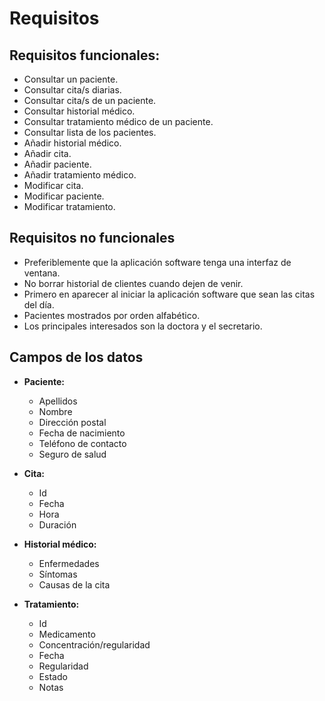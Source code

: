 # **Requisitos**
## **Requisitos funcionales:**

  - Consultar un paciente.
  - Consultar cita/s diarias.
  - Consultar cita/s de un paciente.
  - Consultar historial médico.
  - Consultar tratamiento médico de un paciente.
  - Consultar lista de los pacientes.
  - Añadir historial médico.
  - Añadir cita.
  - Añadir paciente.
  - Añadir tratamiento médico.
  - Modificar cita.
  - Modificar paciente.
  - Modificar tratamiento.

## **Requisitos no funcionales**

  - Preferiblemente que la aplicación software tenga una interfaz de ventana.
  - No borrar historial de clientes cuando dejen de venir.
  - Primero en aparecer al iniciar la aplicación software que sean las citas del día.
  - Pacientes mostrados por orden alfabético.
  - Los principales interesados son la doctora  y el secretario.

## **Campos de los datos**

  - **Paciente:**

    + Apellidos
    + Nombre
    + Dirección postal
    + Fecha de nacimiento
    + Teléfono de contacto
    + Seguro de salud

  - **Cita:**

    + Id
    + Fecha
    + Hora
    + Duración

  - **Historial médico:**

    + Enfermedades
    + Síntomas
    + Causas de la cita

  - **Tratamiento:**

    + Id
    + Medicamento
    + Concentración/regularidad
    + Fecha
    + Regularidad
    + Estado
    + Notas
